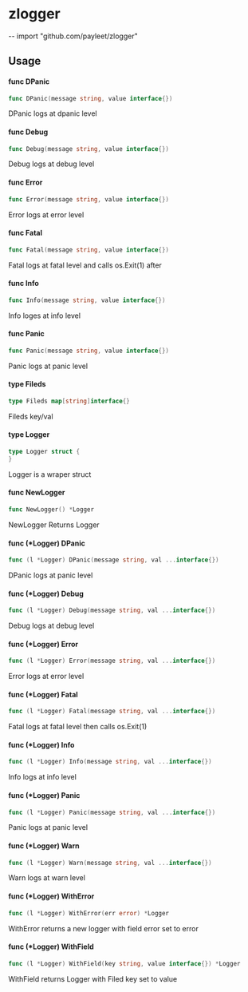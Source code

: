 # zlogger
--
    import "github.com/payleet/zlogger"


## Usage

#### func  DPanic

```go
func DPanic(message string, value interface{})
```
DPanic logs at dpanic level

#### func  Debug

```go
func Debug(message string, value interface{})
```
Debug logs at debug level

#### func  Error

```go
func Error(message string, value interface{})
```
Error logs at error level

#### func  Fatal

```go
func Fatal(message string, value interface{})
```
Fatal logs at fatal level and calls os.Exit(1) after

#### func  Info

```go
func Info(message string, value interface{})
```
Info loges at info level

#### func  Panic

```go
func Panic(message string, value interface{})
```
Panic logs at panic level

#### type Fileds

```go
type Fileds map[string]interface{}
```

Fileds key/val

#### type Logger

```go
type Logger struct {
}
```

Logger is a wraper struct

#### func  NewLogger

```go
func NewLogger() *Logger
```
NewLogger Returns Logger

#### func (*Logger) DPanic

```go
func (l *Logger) DPanic(message string, val ...interface{})
```
DPanic logs at panic level

#### func (*Logger) Debug

```go
func (l *Logger) Debug(message string, val ...interface{})
```
Debug logs at debug level

#### func (*Logger) Error

```go
func (l *Logger) Error(message string, val ...interface{})
```
Error logs at error level

#### func (*Logger) Fatal

```go
func (l *Logger) Fatal(message string, val ...interface{})
```
Fatal logs at fatal level then calls os.Exit(1)

#### func (*Logger) Info

```go
func (l *Logger) Info(message string, val ...interface{})
```
Info logs at info level

#### func (*Logger) Panic

```go
func (l *Logger) Panic(message string, val ...interface{})
```
Panic logs at panic level

#### func (*Logger) Warn

```go
func (l *Logger) Warn(message string, val ...interface{})
```
Warn logs at warn level

#### func (*Logger) WithError

```go
func (l *Logger) WithError(err error) *Logger
```
WithError returns a new logger with field error set to error

#### func (*Logger) WithField

```go
func (l *Logger) WithField(key string, value interface{}) *Logger
```
WithField returns Logger with Filed key set to value
